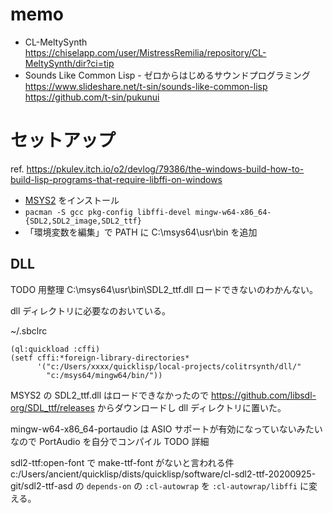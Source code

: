 # memo

- CL-MeltySynth
  https://chiselapp.com/user/MistressRemilia/repository/CL-MeltySynth/dir?ci=tip
- Sounds Like Common Lisp - ゼロからはじめるサウンドプログラミング
  https://www.slideshare.net/t-sin/sounds-like-common-lisp
  https://github.com/t-sin/pukunui

# セットアップ

ref. https://pkulev.itch.io/o2/devlog/79386/the-windows-build-how-to-build-lisp-programs-that-require-libffi-on-windows

- [MSYS2](https://www.msys2.org) をインストール
- `pacman -S gcc pkg-config libffi-devel mingw-w64-x86_64-{SDL2,SDL2_image,SDL2_ttf}`
- 「環境変数を編集」で PATH に C:\msys64\usr\bin を追加


## DLL

TODO 用整理
C:\msys64\usr\bin\SDL2_ttf.dll ロードできないのわかんない。

dll ディレクトリに必要なのおいている。

~/.sbclrc

```
(ql:quickload :cffi)
(setf cffi:*foreign-library-directories*
      '("c:/Users/xxxx/quicklisp/local-projects/colitrsynth/dll/"
        "c:/msys64/mingw64/bin/"))
```


MSYS2 の SDL2_ttf.dll はロードできなかったので
https://github.com/libsdl-org/SDL_ttf/releases
からダウンロードし dll ディレクトリに置いた。


mingw-w64-x86_64-portaudio は ASIO サポートが有効になっていないみたいなので
PortAudio を自分でコンパイル
TODO 詳細




sdl2-ttf:open-font で make-ttf-font がないと言われる件
c:/Users/ancient/quicklisp/dists/quicklisp/software/cl-sdl2-ttf-20200925-git/sdl2-ttf-asd
の `depends-on` の `:cl-autowrap` を `:cl-autowrap/libffi` に変える。
